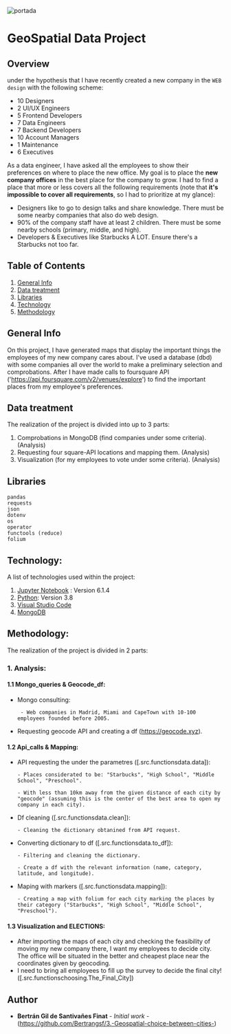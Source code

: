 ![portada](https://ep01.epimg.net/elpais/imagenes/2018/05/04/seres_urbanos/1525448946_820849_1525688731_noticia_normal.jpg)

# GeoSpatial Data Project

## Overview

under the hypothesis that I have recently created a new company in the `WEB design` with the following scheme:

- 10 Designers
- 2 UI/UX Engineers
- 5 Frontend Developers
- 7 Data Engineers
- 7 Backend Developers
- 10 Account Managers
- 1 Maintenance 
- 6 Executives

As a data engineer, I have asked all the employees to show their preferences on where to place the new office. My goal is to place the **new company offices** in the best place for the company to grow. I had to find a place that more or less covers all the following requirements (note that **it's impossible to cover all requirements**, so I had to prioritize at my glance):

- Designers like to go to design talks and share knowledge. There must be some nearby companies that also do web design.
- 90% of the company staff have at least 2 children. There must be some nearby schools (primary, middle, and high).
- Developers & Executives like Starbucks A LOT. Ensure there's a Starbucks not too far.

## Table of Contents
1. [General Info](#general-info)
2. [Data treatment](#Data-treatment)
3. [Libraries](#Libraries)
4. [Technology](#Technology)
5. [Methodology](#Methodology)

## General Info

On this project, I have generated maps that display the important things the employees of my new company cares about. I've used a database (dbd) with some companies all over the world to make a preliminary selection and comprobations. After I have made calls to foursquare API ('https://api.foursquare.com/v2/venues/explore') to find the important places from my employee's preferences.

## Data treatment

The realization of the project is divided into up to 3 parts: 

1. Comprobations in MongoDB (find companies under some criteria). (Analysis)
2. Requesting four square-API locations and mapping them. (Analysis)
3. Visualization (for my employees to vote under some criteria). (Analysis)

## Libraries

```
pandas 
requests
json
dotenv 
os
operator
functools (reduce)
folium
```

## Technology: 

A list of technologies used within the project:

1. [Jupyter Notebook](https://jupyter.org/) : Version 6.1.4
2. [Python](https://www.python.org/): Version 3.8
3. [Visual Studio Code](https://code.visualstudio.com)
4. [MongoDB](https://www.mongodb.com)

## Methodology: 

The realization of the project is divided in 2 parts: 

### 1. Analysis:

#### 1.1 Mongo_queries & Geocode_df:

* Mongo consulting: 

       - Web companies in Madrid, Miami and CapeTown with 10-100 employees founded before 2005.

* Requesting geocode API and creating a df (https://geocode.xyz).   

#### 1.2 Api_calls & Mapping:

* API requesting the under the parametres ([.src.functionsdata.data]):

      - Places considerated to be: "Starbucks", "High School", "Middle School", "Preschool".
      
      - With less than 10km away from the given distance of each city by "geocode" (assuming this is the center of the best area to open my company in each city).

* Df cleaning ([.src.functionsdata.clean]):

      - Cleaning the dictionary obtanined from API request.
 
* Converting dictionary to df ([.src.functionsdata.to_df]):

      - Filtering and cleaning the dictionary.
      
      - Create a df with the relevant information (name, category, latitude, and longitude).

* Maping with markers ([.src.functionsdata.mapping]):

      - Creating a map with folium for each city marking the places by their category ("Starbucks", "High School", "Middle School", "Preschool").

#### 1.3 Visualization and ELECTIONS:

* After importing the maps of each city and checking the feasibility of moving my new company there, I want my employees to decide city. The office will be situated in the better and cheapest place near the coordinates given by geocoding.
* I need to bring all employees to fill up the survey to decide the final city! ([.src.functionschoosing.The_Final_City])

## Author

* **Bertrán Gil de Santivañes Finat** - *Initial work* - (https://github.com/Bertrangsf/3.-Geospatial-choice-between-cities-)